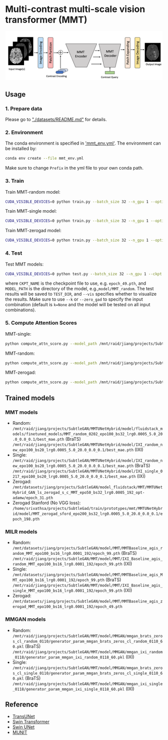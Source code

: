 # Multi-contrast multi-scale vision transformer (MMT)
![MMT](Fig/mmt.png)
## Usage

### 1. Prepare data

Please go to ["./datasets/README.md"](datasets/README.md) for details.

### 2. Environment

The conda environment is specified in ['mmt_env.yml'](mmt_env.yml). The environment can be installed by:

```bash
conda env create --file mmt_env.yml
```
Make sure to change `Prefix` in the yml file to your own conda path.
### 3. Train

Train MMT-random model:

```bash
CUDA_VISIBLE_DEVICES=0 python train.py --batch_size 32 --n_gpu 1 --optimizer adamw --exp MMT_random --lambda_self 5 --lambda_cross 20 --lambda_triplet 0 --lambda_GAN 0.1 --max_epochs 75 --warmup_epoch 5 --label_smoothing
```
Train MMT-single model:

```bash
CUDA_VISIBLE_DEVICES=0 python train.py --batch_size 32 --n_gpu 1 --optimizer adamw --exp MMT_single --lambda_self 5 --lambda_cross 20 --lambda_triplet 0 --lambda_GAN 0.1 --max_epochs 50 --warmup_epoch 3 --label_smoothing --k 3
```
Train MMT-zerogad model:
```bash
CUDA_VISIBLE_DEVICES=0 python train.py --batch_size 32 --n_gpu 1 --optimizer adamw --exp MMT_zerogad --lambda_self 5 --lambda_cross 20 --lambda_triplet 0 --lambda_GAN 0.1 --max_epochs 50 --warmup_epoch 3 --label_smoothing --zero_gad
```
### 4. Test
Test MMT models:
```bash
CUDA_VISIBLE_DEVICES=0 python test.py --batch_size 32 --n_gpu 1 --ckpt CKPT_NAME --model_path MODEL_PATH --vis_dir TEST_DIR --vis
```
where `CKPT_NAME` is the checkpoint file to use, e.g. `epoch_49.pth`, and `MODEL_PATH` is the directory of the model, e.g.,`model/MMT_random`. The test results will be saved to `TEST_DIR`, and `--vis` specifies whether to visualize the results.
Make sure to use `--k` or `--zero_gad` to specify the input combination (default is `k=None` and the model will be tested on all input combinations).

### 5. Compute Attention Scores
MMT-single:
```bash
python compute_attn_score.py --model_path /mnt/raid/jiang/projects/SubtleGAN/model/MMT/MMTUNetHybrid_GAN_s_c_MMT_epo50_bs24_lrg0.0005_192_opt-adamw/ --ckpt epoch_49.pth --head_norm --k 3
```
MMT-random:
```bash
python compute_attn_score.py --model_path /mnt/raid/jiang/projects/SubtleGAN/model_fluidstack/MMT/MMTUNetHybrid_GAN_ls_random_s_c_MMT_epo75_bs32_lrg0.0005_192_opt-adamw/ --ckpt epoch_74.pth --head_norm --k 3
```
MMT-zerogad:
```bash
python compute_attn_score.py --model_path /mnt/raid/jiang/projects/SubtleGAN/model_fluidstack/MMT/MMTUNetHybrid_GAN_ls_zerogad_s_c_MMT_epo50_bs32_lrg0.0005_192_opt-adamw --ckpt epoch_31.pth --head_norm --zero_gad
```

## Trained models
### MMT models
* Random:
`/mnt/raid/jiang/projects/SubtleGAN/MMTUNetHybrid/model/fluidstack_models/finetuned_models/MMT_random_0202_epo100_bs32_lrg0.0005_5.0_20.0_0.0_0.1/best_mae.pth` (BraTS)
`/mnt/raid/jiang/projects/SubtleGAN/MMTUNetHybrid/model/IXI_random_new_epo100_bs20_lrg0.0005_5.0_20.0_0.0_0.1/best_mae.pth` (IXI)
* Single:
`/mnt/raid/jiang/projects/SubtleGAN/MMTUNetHybrid/model/IXI_random_new_epo100_bs20_lrg0.0005_5.0_20.0_0.0_0.1/best_mae.pth` (BraTS)
  `/mnt/raid/jiang/projects/SubtleGAN/MMTUNetHybrid/model/IXI_single_0217_epo100_bs20_lrg0.0005_5.0_20.0_0.0_0.1/best_mae.pth` (IXI)
* Zerogad:
`/mnt/datasets/jiang/projects/SubtleGAN/model_fluidstack/MMT/MMTUNetHybrid_GAN_ls_zerogad_s_c_MMT_epo50_bs32_lrg0.0005_192_opt-adamw/epoch_31.pth`
* Zerogad Stanford (No VGG loss):
`/home/srivathsa/projects/SubtleGad/train/prototypes/mmt/MMTUNetHybrid/model/MMT_zerogad_sford_epo200_bs32_lrg0.0005_5.0_20.0_0.0_0.1/epoch_198.pth`
### MILR models
* Random:
`/mnt/datasets/jiang/projects/SubtleGAN/model/MMT/MMTBaseline_agis_random_MMT_epo100_bs16_lrg0.0001_192/epoch_99.pth` (BraTS)
  `/mnt/raid/jiang/projects/SubtleGAN/MMT/model/MMT/IXI_Baseline_agis_random_MMT_epo100_bs16_lrg0.0001_192/epoch_99.pth` (IXI)
* Single:
  `/mnt/datasets/jiang/projects/SubtleGAN/model/MMT/MMTBaseline_agis_MMT_epo100_bs16_lrg0.0001_192/epoch_99.pth` (BraTS)
  `/mnt/raid/jiang/projects/SubtleGAN/MMT/model/MMT/IXI_Baseline_agis_single_MMT_epo100_bs16_lrg0.0001_192/epoch_99.pth` (IXI)
* Zerogad:
`/mnt/datasets/jiang/projects/SubtleGAN/model/MMT/MMTBaseline_agis_zerogad_MMT_epo100_bs16_lrg0.0001_192/epoch_49.pth`
### MMGAN models
* Random:
  `/mnt/raid/jiang/projects/SubtleGAN/MMT/model/MMGAN/mmgan_brats_zeros_cl_random_0110/generator_param_mmgan_brats_zeros_cl_random_0110_60.pkl` (BraTS)
  `/mnt/raid/jiang/projects/SubtleGAN/MMT/model/MMGAN/mmgan_ixi_random_0118/generator_param_mmgan_ixi_random_0118_60.pkl` (IXI)
* Single:
  `/mnt/raid/jiang/projects/SubtleGAN/MMT/model/MMGAN/mmgan_brats_zeros_cl_single_0110/generator_param_mmgan_brats_zeros_cl_single_0110_60.pkl` (BraTS)
  `/mnt/raid/jiang/projects/SubtleGAN/MMT/model/MMGAN/mmgan_ixi_single_0118/generator_param_mmgan_ixi_single_0118_60.pkl` (IXI)
## Reference
* [TransUNet](https://github.com/Beckschen/TransUNet)
* [Swin Transformer](https://github.com/google-research/vision_transformer)
* [Swin UNet](https://github.com/microsoft/Swin-Transformer)
* [MUNIT](https://github.com/NVlabs/MUNIT)
